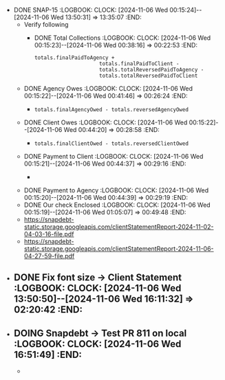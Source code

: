- DONE SNAP-15
  :LOGBOOK:
  CLOCK: [2024-11-06 Wed 00:15:24]--[2024-11-06 Wed 13:50:31] =>  13:35:07
  :END:
	- Verify following
		- DONE Total Collections
		  :LOGBOOK:
		  CLOCK: [2024-11-06 Wed 00:15:23]--[2024-11-06 Wed 00:38:16] =>  00:22:53
		  :END:
		  
		  ```apl
		  totals.finalPaidToAgency +
		                       totals.finalPaidToClient -
		                       totals.totalReversedPaidToAgency -
		                       totals.totalReversedPaidToClient
		  ```
	- DONE Agency Owes
	  :LOGBOOK:
	  CLOCK: [2024-11-06 Wed 00:15:22]--[2024-11-06 Wed 00:41:46] =>  00:26:24
	  :END:
		- ```apl
		  totals.finalAgencyOwed - totals.reversedAgencyOwed
		  ```
	- DONE Client Owes
	  :LOGBOOK:
	  CLOCK: [2024-11-06 Wed 00:15:22]--[2024-11-06 Wed 00:44:20] =>  00:28:58
	  :END:
		- ```apl
		  totals.finalClientOwed - totals.reversedClientOwed
		  ```
	- DONE Payment to Client
	  :LOGBOOK:
	  CLOCK: [2024-11-06 Wed 00:15:21]--[2024-11-06 Wed 00:44:37] =>  00:29:16
	  :END:
		- ```apl
		  ```
	- DONE Payment to Agency
	  :LOGBOOK:
	  CLOCK: [2024-11-06 Wed 00:15:20]--[2024-11-06 Wed 00:44:39] =>  00:29:19
	  :END:
	- DONE Our check Enclosed
	  :LOGBOOK:
	  CLOCK: [2024-11-06 Wed 00:15:19]--[2024-11-06 Wed 01:05:07] =>  00:49:48
	  :END:
	- https://snapdebt-static.storage.googleapis.com/clientStatementReport-2024-11-02-04-03-16-file.pdf
	- https://snapdebt-static.storage.googleapis.com/clientStatementReport-2024-11-06-04-27-59-file.pdf
- DONE Fix font size -> Client Statement
  :LOGBOOK:
  CLOCK: [2024-11-06 Wed 13:50:50]--[2024-11-06 Wed 16:11:32] =>  02:20:42
  :END:
	-
- DOING Snapdebt -> Test PR 811 on local
  :LOGBOOK:
  CLOCK: [2024-11-06 Wed 16:51:49]
  :END:
	-
	-